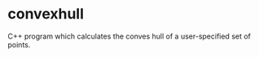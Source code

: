 convexhull
==========

C++ program which calculates the conves hull of a user-specified set of points.
